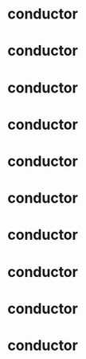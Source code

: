 #
#
# conductor
# conductor
# conductor
# conductor
# conductor
# conductor
# conductor
# conductor
# conductor
# conductor
